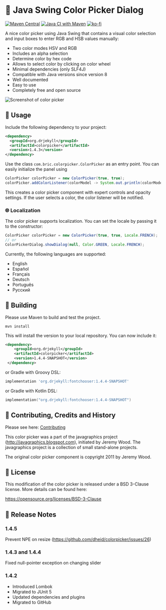 # :art: Java Swing Color Picker Dialog

[![Maven Central](https://img.shields.io/maven-central/v/org.drjekyll/colorpicker.svg?maxAge=2592000)](http://search.maven.org/#search%7Cgav%7C1%7Cg%3A%22org.drjekyll%22%20AND%20a%3A%22colorpicker%22)
[![Java CI with Maven](https://github.com/dheid/colorpicker/actions/workflows/build.yml/badge.svg)](https://github.com/dheid/fontchooser/actions/workflows/build.yml)
[![ko-fi](https://ko-fi.com/img/githubbutton_sm.svg)](https://ko-fi.com/W7W3EER56)

A nice color picker using Java Swing that contains a visual color selection and input boxes to enter RGB and HSB values manually:

* Two color modes HSV and RGB
* Includes an alpha selection
* Determine color by hex code
* Allows to select color by clicking on color wheel
* Minimal dependencies (only SLF4J)
* Compatible with Java versions since version 8
* Well documented
* Easy to use
* Completely free and open source

![Screenshot of color picker](colorpicker.png)

## :wrench: Usage

Include the following dependency to your project:

```xml 
<dependency>
  <groupId>org.drjekyll</groupId>
  <artifactId>colorpicker</artifactId>
  <version>1.4.3</version>
</dependency>
```

Use the class `com.bric.colorpicker.ColorPicker` as an entry point. You can easily initialize the panel using

```java
ColorPicker colorPicker = new ColorPicker(true, true);
colorPicker.addColorListener(colorModel -> System.out.println(colorModel.getColor()));
```

This creates a color picker component with expert controls and opacity settings. If the user selects a color, the color listener will be notified.

### :globe_with_meridians: Localization

The color picker supports localization. You can set the locale by passing it to the constructor:

```java
ColorPicker colorPicker = new ColorPicker(true, true, Locale.FRENCH);
// or
ColorPickerDialog.showDialog(null, Color.GREEN, Locale.FRENCH);
```

Currently, the following languages are supported:
- English
- Español
- Français
- Deutsch
- Português
- Русский

## :hammer: Building

Please use Maven to build and test the project.

    mvn install

This will install the version to your local repository. You can now include it:

```xml 
<dependency>
    <groupId>org.drjekyll</groupId>
    <artifactId>colorpicker</artifactId>
    <version>1.4.4-SNAPSHOT</version>
 </dependency>
```

or Gradle with Groovy DSL:

```groovy
implementation 'org.drjekyll:fontchooser:1.4.4-SNAPSHOT'
```

or Gradle with Kotlin DSL:

```kotlin
implementation("org.drjekyll:fontchooser:1.4.4-SNAPSHOT")
```


## :handshake: Contributing, Credits and History

Please see here: [Contributing](CONTRIBUTING.md)

This color picker was a part of the javagraphics project (http://javagraphics.blogspot.com), initiated by Jeremy Wood. The javagraphics project is a collection of small stand-alone projects.

The original color picker component is copyright 2011 by Jeremy Wood.

## :scroll: License

This modification of the color picker is released under a BSD 3-Clause
license. More details can be found here:
 
https://opensource.org/licenses/BSD-3-Clause

## :loudspeaker: Release Notes

### 1.4.5

Prevent NPE on resize (https://github.com/dheid/colorpicker/issues/26)

### 1.4.3 and 1.4.4

Fixed null-pointer exception on changing slider

### 1.4.2

* Introduced Lombok
* Migrated to JUnit 5
* Updated dependencies and plugins
* Migrated to GitHub
